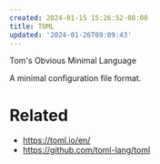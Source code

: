 ```yaml
---
created: 2024-01-15 15:26:52-08:00
title: TOML
updated: '2024-01-26T09:09:43'
---
```


Tom's Obvious Minimal Language

A minimal configuration file format.

# Related

* https://toml.io/en/
* https://github.com/toml-lang/toml